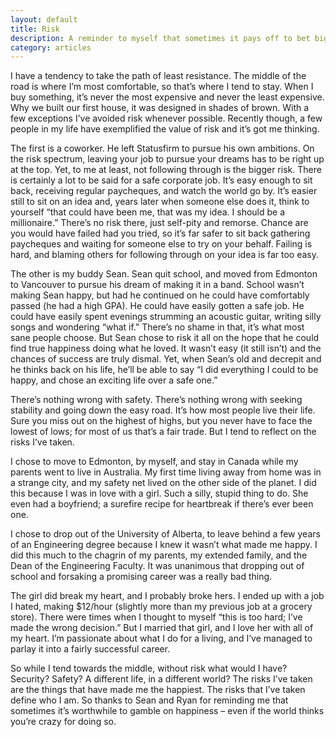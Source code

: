 ```yaml
---
layout: default
title: Risk
description: A reminder to myself that sometimes it pays off to bet big.
category: articles
---
```

I have a tendency to take the path of least resistance. The middle of the road is where I&rsquo;m most comfortable, so that&rsquo;s where I tend to stay. When I buy something, it&rsquo;s never the most expensive and never the least expensive. Why we built our first house, it was designed in shades of brown. With a few exceptions I&rsquo;ve avoided risk whenever possible. Recently though, a few people in my life have exemplified the value of risk and it&rsquo;s got me thinking.


The first is a coworker. He left Statusfirm to pursue his own ambitions. On the risk spectrum, leaving your job to pursue your dreams has to be right up at the top. Yet, to me at least, not following through is the bigger risk. There is certainly a lot to be said for a safe corporate job. It&rsquo;s easy enough to sit back, receiving regular paycheques, and watch the world go by. It&rsquo;s easier still to sit on an idea and, years later when someone else does it, think to yourself &ldquo;that could have been me, that was my idea. I should be a millionaire.&rdquo; There&rsquo;s no risk there, just self-pity and remorse. Chance are you would have failed had you tried, so it&rsquo;s far safer to sit back gathering paycheques and waiting for someone else to try on your behalf. Failing is hard, and blaming others for following through on your idea is far too easy.

The other is my buddy Sean. Sean quit school, and moved from Edmonton to Vancouver to pursue his dream of making it in a band. School wasn&rsquo;t making Sean happy, but had he continued on he could have comfortably passed (he had a high GPA). He could have easily gotten a safe job. He could have easily spent evenings strumming an acoustic guitar, writing silly songs and wondering &ldquo;what if.&rdquo; There&rsquo;s no shame in that, it&rsquo;s what most sane people choose. But Sean chose to risk it all on the hope that he could find true happiness doing what he loved. It wasn&rsquo;t easy (it still isn&rsquo;t) and the chances of success are truly dismal. Yet, when Sean&rsquo;s old and decrepit and he thinks back on his life, he&rsquo;ll be able to say &ldquo;I did everything I could to be happy, and chose an exciting life over a safe one.&rdquo;

There&rsquo;s nothing wrong with safety. There&rsquo;s nothing wrong with seeking stability and going down the easy road. It&rsquo;s how most people live their life. Sure you miss out on the highest of highs, but you never have to face the lowest of lows; for most of us that&rsquo;s a fair trade. But I tend to reflect on the risks I&rsquo;ve taken.

I chose to move to Edmonton, by myself, and stay in Canada while my parents went to live in Australia. My first time living away from home was in a strange city, and my safety net lived on the other side of the planet. I did this because I was in love with a girl. Such a silly, stupid thing to do. She even had a boyfriend; a surefire recipe for heartbreak if there&rsquo;s ever been one.

I chose to drop out of the University of Alberta, to leave behind a few years of an Engineering degree because I knew it wasn&rsquo;t what made me happy. I did this much to the chagrin of my parents, my extended family, and the Dean of the Engineering Faculty. It was unanimous that dropping out of school and forsaking a promising career was a really bad thing.

The girl did break my heart, and I probably broke hers. I ended up with a job I hated, making $12/hour (slightly more than my previous job at a grocery store). There were times when I thought to myself &ldquo;this is too hard; I&rsquo;ve made the wrong decision.&rdquo; But I married that girl, and I love her with all of my heart. I&rsquo;m passionate about what I do for a living, and I&rsquo;ve managed to parlay it into a fairly successful career.

So while I tend towards the middle, without risk what would I have? Security? Safety? A different life, in a different world? The risks I&rsquo;ve taken are the things that have made me the happiest. The risks that I&rsquo;ve taken define who I am. So thanks to Sean and Ryan for reminding me that sometimes it&rsquo;s worthwhile to gamble on happiness – even if the world thinks you&rsquo;re crazy for doing so.